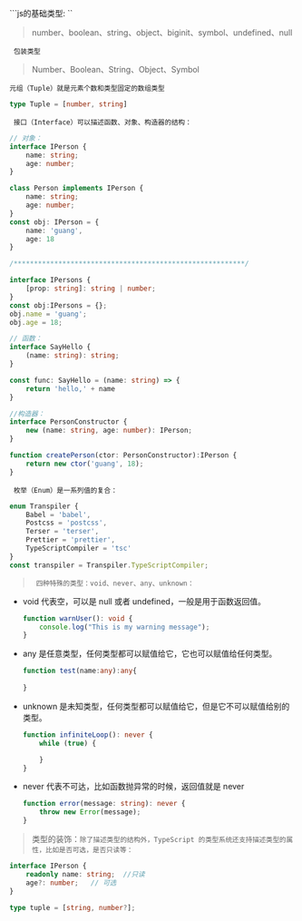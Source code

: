 ```js的基础类型: ``
 > number、boolean、string、object、biginit、symbol、undefined、null 

``` 包装类型```
 > Number、Boolean、String、Object、Symbol

```元组（Tuple）就是元素个数和类型固定的数组类型 ```

``` ts
type Tuple = [number, string]
```

``` 接口（Interface）可以描述函数、对象、构造器的结构：```

``` ts
// 对象：
interface IPerson {
    name: string;
    age: number;
}

class Person implements IPerson {
    name: string;
    age: number;
}
const obj: IPerson = {
    name: 'guang',
    age: 18
}

/*********************************************************/

interface IPersons {
    [prop: string]: string | number;
}
const obj:IPersons = {};
obj.name = 'guang';
obj.age = 18;

// 函数：
interface SayHello {
    (name: string): string;
}

const func: SayHello = (name: string) => {
    return 'hello,' + name
}

//构造器：
interface PersonConstructor {
    new (name: string, age: number): IPerson;
}

function createPerson(ctor: PersonConstructor):IPerson {
    return new ctor('guang', 18);
}

``` 

``` 枚举（Enum）是一系列值的复合：```

``` ts
enum Transpiler {
    Babel = 'babel',
    Postcss = 'postcss',
    Terser = 'terser',
    Prettier = 'prettier',
    TypeScriptCompiler = 'tsc'
}
const transpiler = Transpiler.TypeScriptCompiler;
```

 > ``` 四种特殊的类型：void、never、any、unknown：```
 - void 代表空，可以是 null 或者 undefined，一般是用于函数返回值。
    ```ts
    function warnUser(): void {
        console.log("This is my warning message");
    }
    ```
 - any 是任意类型，任何类型都可以赋值给它，它也可以赋值给任何类型。
    ``` ts
    function test(name:any):any{
        
    }
    ```
 - unknown 是未知类型，任何类型都可以赋值给它，但是它不可以赋值给别的类型。
    ``` ts
    function infiniteLoop(): never {
        while (true) {

        }
    }
    ```
    
 - never 代表不可达，比如函数抛异常的时候，返回值就是 never
    ``` ts
    function error(message: string): never {
        throw new Error(message);
    }
    ```

> 类型的装饰：```除了描述类型的结构外，TypeScript 的类型系统还支持描述类型的属性，比如是否可选，是否只读等：```

```ts
interface IPerson {
    readonly name: string;  //只读
    age?: number;   // 可选
}

type tuple = [string, number?]; 
```
